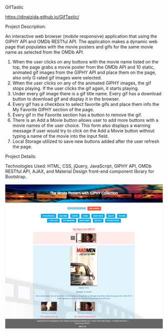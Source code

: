 GifTastic

https://dinaizida.github.io/GifTastic/ 

Project Description:

An interactive web browser (mobile responsive) application that using the GIPHY API and OMDb RESTful API. The application makes a dynamic web page that populates with the movie posters and gifs for the same movie name as selected from the OMDb API. 

1. When the user clicks on any buttons with the movie name listed on the top, the page grabs a movie poster from the OMDb API and 10 static, animated gif images from the GIPHY API and place them on the page, also only G rated gif images were selected.
2. When the user clicks on any of the animated GIPHY images, the gif stops playing. If the user clicks the gif again, it starts playing.
3. Under every gif image there is a gif title name. Every gif has a download button to download gif and display it in the browser.
4. Every gif has a checkbox to select favorite gifs and place them info the My Favorite GIPHY section of the page. 
5. Every gif in the Favorite section has a button to remove the gif.
6. There is an Add a Movie button allows user to add more buttons with a movie names of the user choice. This form also displays a warning message if user would try to click on the Add a Movie button without typing a name of the movie into the input field.
7. Local Storage utilized to save new buttons added after the user refresh the page. 


Project Details:

Technologies Used: HTML, CSS, jQuery, JavaScript, GIPHY API, OMDb RESTful API,  AJAX, and Material Design front-end component library for Bootstrap.

![Screen Shot](https://github.com/dinaizida/GifTastic/blob/master/assets/images/git.png)
